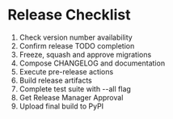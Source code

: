 # Release Checklist

1. Check version number availability
2. Confirm release TODO completion
3. Freeze, squash and approve migrations
4. Compose CHANGELOG and documentation
5. Execute pre-release actions
6. Build release artifacts
7. Complete test suite with --all flag
8. Get Release Manager Approval
9. Upload final build to PyPI
